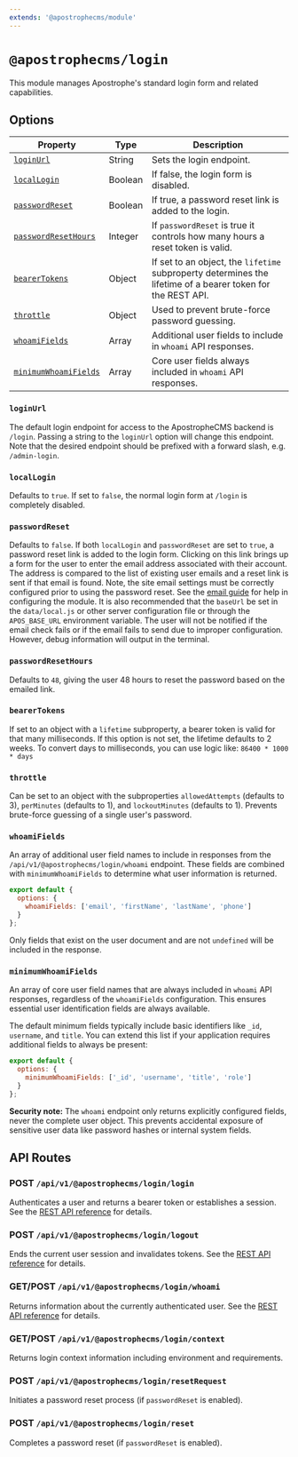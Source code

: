 ```yaml
---
extends: '@apostrophecms/module'
---
```


# `@apostrophecms/login`

<AposRefExtends :module="$frontmatter.extends" />

This module manages Apostrophe's standard login form and related capabilities.

## Options
 
|  Property | Type | Description |
|---|---|---|
| [`loginUrl`](#loginurl) | String | Sets the login endpoint.|
|[`localLogin`](#locallogin) | Boolean | If false, the login form is disabled.|
|[`passwordReset`](#passwordreset) | Boolean | If true, a password reset link is added to the login. |
| [`passwordResetHours`](#passwordresethours) | Integer | If `passwordReset` is true it controls how many hours a reset token is valid. |
|[`bearerTokens`](#bearertokens) | Object | If set to an object, the `lifetime` subproperty determines the lifetime of a bearer token for the REST API.| 
|[`throttle`](#throttle) | Object | Used to prevent brute-force password guessing.|
| [`whoamiFields`](#whoamifields) | Array | Additional user fields to include in `whoami` API responses.|
| [`minimumWhoamiFields`](#minimumwhoamifields) | Array | Core user fields always included in `whoami` API responses.|

### `loginUrl`

The default login endpoint for access to the ApostropheCMS backend is `/login`. Passing a string to the `loginUrl` option will change this endpoint. Note that the desired endpoint should be prefixed with a forward slash, e.g. `/admin-login`.
### `localLogin`

Defaults to `true`. If set to `false`, the normal login form at `/login` is completely disabled.

### `passwordReset`

Defaults to `false`. If both `localLogin` and `passwordReset` are set to `true`, a password reset link is added to the login form. Clicking on this link brings up a form for the user to enter the email address associated with their account. The address is compared to the list of existing user emails and a reset link is sent if that email is found. Note, the site email settings must be correctly configured prior to using the password reset. See the [email guide](/guide/sending-email.html) for help in configuring the module. It is also recommended that the `baseUrl` be set in the `data/local.js` or other server configuration file or through the `APOS_BASE_URL` environment variable. The user will not be notified if the email check fails or if the email fails to send due to improper configuration. However, debug information will output in the terminal.

### `passwordResetHours`

Defaults to `48`, giving the user 48 hours to reset the password based on the emailed link.

### `bearerTokens`

If set to an object with a `lifetime` subproperty, a bearer token is valid for that many milliseconds. If this option is not set, the lifetime defaults to 2 weeks. To
convert days to milliseconds, you can use logic like: `86400 * 1000 * days`

### `throttle`

Can be set to an object with the subproperties `allowedAttempts` (defaults to 3), `perMinutes` (defaults to 1), and `lockoutMinutes` (defaults to 1). Prevents brute-force guessing of a single user's password.

### `whoamiFields`

An array of additional user field names to include in responses from the `/api/v1/@apostrophecms/login/whoami` endpoint. These fields are combined with `minimumWhoamiFields` to determine what user information is returned.

<AposCodeBlock>

```javascript
export default {
  options: {
    whoamiFields: ['email', 'firstName', 'lastName', 'phone']
  }
};
```
  <template v-slot:caption>
    modules/@apostrophecms/login/index.js
  </template>
</AposCodeBlock>

Only fields that exist on the user document and are not `undefined` will be included in the response.

### `minimumWhoamiFields`

An array of core user field names that are always included in `whoami` API responses, regardless of the `whoamiFields` configuration. This ensures essential user identification fields are always available.

The default minimum fields typically include basic identifiers like `_id`, `username`, and `title`. You can extend this list if your application requires additional fields to always be present:

<AposCodeBlock>

```javascript
export default {
  options: {
    minimumWhoamiFields: ['_id', 'username', 'title', 'role']
  }
};
```
  <template v-slot:caption>
    modules/@apostrophecms/login/index.js
  </template>
</AposCodeBlock>

**Security note:** The `whoami` endpoint only returns explicitly configured fields, never the complete user object. This prevents accidental exposure of sensitive user data like password hashes or internal system fields.

## API Routes

### POST `/api/v1/@apostrophecms/login/login`
Authenticates a user and returns a bearer token or establishes a session. See the [REST API reference](/reference/api/authentication.html#bearer-tokens) for details.

### POST `/api/v1/@apostrophecms/login/logout` 
Ends the current user session and invalidates tokens. See the [REST API reference](/reference/api/authentication.html#end-session) for details.

### GET/POST `/api/v1/@apostrophecms/login/whoami`
Returns information about the currently authenticated user. See the [REST API reference](/reference/api/authentication.html#getting-current-user-information) for details.

### GET/POST `/api/v1/@apostrophecms/login/context`
Returns login context information including environment and requirements.

### POST `/api/v1/@apostrophecms/login/resetRequest`
Initiates a password reset process (if `passwordReset` is enabled).

### POST `/api/v1/@apostrophecms/login/reset`
Completes a password reset (if `passwordReset` is enabled).
